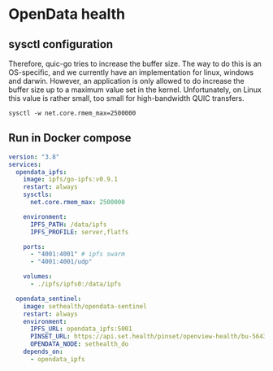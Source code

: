 # OpenData health

## sysctl configuration

Therefore, quic-go tries to increase the buffer size. The way to do this is an OS-specific, and we currently have an implementation for linux, windows and darwin. However, an application is only allowed to do increase the buffer size up to a maximum value set in the kernel. Unfortunately, on Linux this value is rather small, too small for high-bandwidth QUIC transfers.

```
sysctl -w net.core.rmem_max=2500000
```


## Run in Docker compose

```yaml
version: "3.8"
services:
  opendata_ipfs:
    image: ipfs/go-ipfs:v0.9.1
    restart: always
    sysctls:
      net.core.rmem_max: 2500000

    environment:
      IPFS_PATH: /data/ipfs
      IPFS_PROFILE: server,flatfs

    ports:
      - "4001:4001" # ipfs swarm
      - "4001:4001/udp"

    volumes:
      - ./ipfs/ipfs0:/data/ipfs

  opendata_sentinel:
    image: sethealth/opendata-sentinel
    restart: always
    environment:
      IPFS_URL: opendata_ipfs:5001
      PINSET_URL: https://api.set.health/pinset/openview-health/bu-5643105772503040
      OPENDATA_NODE: sethealth_do
    depends_on:
      - opendata_ipfs
```
